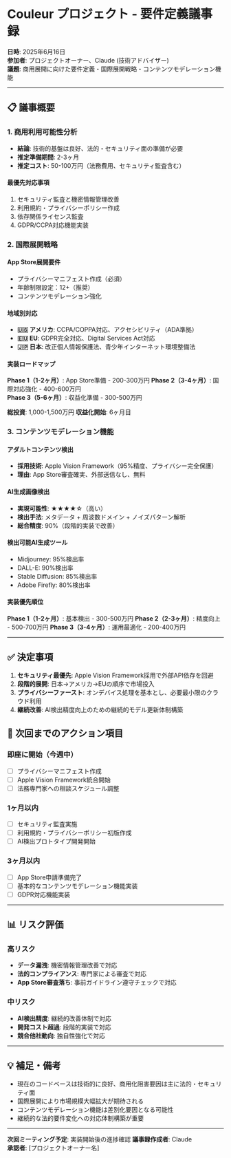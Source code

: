 # Couleur プロジェクト - 要件定義議事録

**日時**: 2025年6月16日  
**参加者**: プロジェクトオーナー、Claude (技術アドバイザー)  
**議題**: 商用展開に向けた要件定義・国際展開戦略・コンテンツモデレーション機能

---

## 📋 議事概要

### 1. 商用利用可能性分析
- **結論**: 技術的基盤は良好、法的・セキュリティ面の準備が必要
- **推定準備期間**: 2-3ヶ月
- **推定コスト**: 50-100万円（法務費用、セキュリティ監査含む）

#### 最優先対応事項
1. セキュリティ監査と機密情報管理改善
2. 利用規約・プライバシーポリシー作成
3. 依存関係ライセンス監査
4. GDPR/CCPA対応機能実装

### 2. 国際展開戦略

#### App Store展開要件
- プライバシーマニフェスト作成（必須）
- 年齢制限設定：12+（推奨）
- コンテンツモデレーション強化

#### 地域別対応
- **🇺🇸 アメリカ**: CCPA/COPPA対応、アクセシビリティ（ADA準拠）
- **🇪🇺 EU**: GDPR完全対応、Digital Services Act対応
- **🇯🇵 日本**: 改正個人情報保護法、青少年インターネット環境整備法

#### 実装ロードマップ
**Phase 1（1-2ヶ月）**: App Store準備 - 200-300万円
**Phase 2（3-4ヶ月）**: 国際対応強化 - 400-600万円  
**Phase 3（5-6ヶ月）**: 収益化準備 - 300-500万円

**総投資**: 1,000-1,500万円
**収益化開始**: 6ヶ月目

### 3. コンテンツモデレーション機能

#### アダルトコンテンツ検出
- **採用技術**: Apple Vision Framework（95%精度、プライバシー完全保護）
- **理由**: App Store審査確実、外部送信なし、無料

#### AI生成画像検出
- **実現可能性**: ★★★★☆（高い）
- **検出手法**: メタデータ + 周波数ドメイン + ノイズパターン解析
- **総合精度**: 90%（段階的実装で改善）

#### 検出可能AI生成ツール
- Midjourney: 95%検出率
- DALL-E: 90%検出率
- Stable Diffusion: 85%検出率
- Adobe Firefly: 80%検出率

#### 実装優先順位
**Phase 1（1-2ヶ月）**: 基本検出 - 300-500万円
**Phase 2（2-3ヶ月）**: 精度向上 - 500-700万円
**Phase 3（3-4ヶ月）**: 運用最適化 - 200-400万円

---

## ✅ 決定事項

1. **セキュリティ最優先**: Apple Vision Framework採用で外部API依存を回避
2. **段階的展開**: 日本→アメリカ→EUの順序で市場投入
3. **プライバシーファースト**: オンデバイス処理を基本とし、必要最小限のクラウド利用
4. **継続改善**: AI検出精度向上のための継続的モデル更新体制構築

## 📝 次回までのアクション項目

### 即座に開始（今週中）
- [ ] プライバシーマニフェスト作成
- [ ] Apple Vision Framework統合開始
- [ ] 法務専門家への相談スケジュール調整

### 1ヶ月以内
- [ ] セキュリティ監査実施
- [ ] 利用規約・プライバシーポリシー初版作成
- [ ] AI検出プロトタイプ開発開始

### 3ヶ月以内  
- [ ] App Store申請準備完了
- [ ] 基本的なコンテンツモデレーション機能実装
- [ ] GDPR対応機能実装

---

## 📊 リスク評価

### 高リスク
- **データ漏洩**: 機密情報管理改善で対応
- **法的コンプライアンス**: 専門家による審査で対応
- **App Store審査落ち**: 事前ガイドライン遵守チェックで対応

### 中リスク
- **AI検出精度**: 継続的改善体制で対応
- **開発コスト超過**: 段階的実装で対応
- **競合他社動向**: 独自性強化で対応

---

## 💡 補足・備考

- 現在のコードベースは技術的に良好、商用化阻害要因は主に法的・セキュリティ面
- 国際展開により市場規模大幅拡大が期待される
- コンテンツモデレーション機能は差別化要因となる可能性
- 継続的な法的要件変化への対応体制構築が重要

---

**次回ミーティング予定**: 実装開始後の進捗確認
**議事録作成者**: Claude  
**承認者**: [プロジェクトオーナー名]